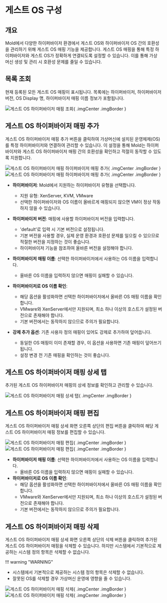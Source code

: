 
# 게스트 OS 구성

## 개요
Mold에서 다양한 하이퍼바이저 환경에서 게스트 OS와 하이퍼바이저 OS 간의 호환성을 관리하기 위해 게스트 OS 매핑 기능을 제공합니다.
게스트 OS 매핑을 통해 특정 하이퍼바이저와 게스트 OS가 정확하게 연결되도록 설정할 수 있습니다.
이를 통해 가상 머신 생성 및 관리 시 호환성 문제를 줄일 수 있습니다.

## 목록 조회
현재 등록된 모든 게스트 OS 매핑이 표시됩니다. 목록에는 하이퍼바이저, 하이퍼바이저 버전, OS Display 명, 하이퍼바이저 매핑 이름 정보가 포함됩니다.

![게스트 OS 하이퍼바이저 매핑 조회](../../assets/images/admin-guide/mold/configration/guest-os-hypervisor-mapping/mold-admin-guide-configrationguest-os-hypervisor-mapping1-1.png){ .imgCenter .imgBorder }

## 게스트 OS 하이퍼바이저 매핑 추가
게스트 OS 하이퍼바이저 매핑 추가 버튼을 클릭하여 가상머신에 설치된 운영체제(OS)를 특정 하이퍼바이저와 연결하여 관리할 수 있습니다. 이 설정을 통해 Mold는 하이퍼바이저와 게스트 OS 하이퍼바이저 매핑 간의 호환성을 확인하고 적절히 동작할 수 있도록 지원합니다.

![게스트 OS 하이퍼바이저 매핑 하이퍼바이저 매핑 추가](../../assets/images/admin-guide/mold/configration/guest-os-hypervisor-mapping/mold-admin-guide-configrationguest-os-hypervisor-mapping1-2.png){ .imgCenter .imgBorder }
![게스트 OS 하이퍼바이저 매핑 하이퍼바이저 매핑 추가](../../assets/images/admin-guide/mold/configration/guest-os-hypervisor-mapping/mold-admin-guide-configrationguest-os-hypervisor-mapping1-3.png){ .imgCenter .imgBorder }

* **하이퍼바이저**: Mold에서 지원하는 하이퍼바이저 유형을 선택합니다.
    * 지원 유형: XenServer, KVM, VMware
    * 선택한 하이퍼바이저와 OS 이름이 올바르게 매핑되지 않으면 VM이 정상 작동하지 않을 수 있습니다.

* **하이퍼바이저 버전**: 매핑에 사용할 하이퍼바이저 버전을 입력합니다.
    * 'default'로 입력 시 기본 버전으로 설정됩니다.
    * 기본 버전을 사용할 경우, 실제 운영 환경과 호환성 문제를 일으킬 수 있으므로 적절한 버전을 지정하는 것이 좋습니다.
    * 하이퍼바이저 기능을 참조하여 올바른 버전을 설정해야 합니다.

* **하이퍼바이저 매핑 이름**: 선택한 하이퍼바이저에서 사용하는 OS 이름을 입력합니다.
    * 올바른 OS 이름을 입력하지 않으면 매핑이 실패할 수 있습니다.

* **하이퍼바이저로 OS 이름 확인**:
    * 해당 옵션을 활성화하면 선택한 하이퍼바이저에서 올바른 OS 매핑 이름을 확인합니다.
    * VMware와 XenServer에서만 지원되며, 최소 하나 이상의 호스트가 설정된 버전으로 존재해야 합니다.
    * 기본 버전에서는 동작하지 않으므로 주의가 필요합니다.

* **강제 추가 옵션**: 기존 사용자 정의 매핑이 있어도 강제로 추가하여 덮어씁니다.
    * 동일한 OS 매핑이 이미 존재할 경우, 이 옵션을 사용하면 기존 매핑이 덮어쓰기됩니다.
    * 설정 변경 전 기존 매핑을 확인하는 것이 좋습니다.


## 게스트 OS 하이퍼바이저 매핑 상세 탭
추가된 게스트 OS 하이퍼바이저 매핑의 상세 정보를 확인하고 관리할 수 있습니다. 

![게스트 OS 하이퍼바이저 매핑 상세 탭](../../assets/images/admin-guide/mold/configration/guest-os-hypervisor-mapping/mold-admin-guide-configrationguest-os-hypervisor-mapping1-4.png){ .imgCenter .imgBorder }

## 게스트 OS 하이퍼바이저 매핑 편집
게스트 OS 하이퍼바이저 매핑 상세 화면 오른쪽 상단의 편집 버튼을 클릭하여 해당 게스트 OS 하이퍼바이저 매핑 정보를 편집할 수 있습니다.

![게스트 OS 하이퍼바이저 매핑 편집](../../assets/images/admin-guide/mold/configration/guest-os-hypervisor-mapping/mold-admin-guide-configrationguest-os-hypervisor-mapping1-5.png){ .imgCenter .imgBorder }
![게스트 OS 하이퍼바이저 매핑 편집](../../assets/images/admin-guide/mold/configration/guest-os-hypervisor-mapping/mold-admin-guide-configrationguest-os-hypervisor-mapping1-6.png){ .imgCenter .imgBorder }

* **하이퍼바이저 매핑 이름**: 선택한 하이퍼바이저에서 사용하는 OS 이름을 입력합니다.
    * 올바른 OS 이름을 입력하지 않으면 매핑이 실패할 수 있습니다.
* **하이퍼바이저로 OS 이름 확인**:
    * 해당 옵션을 활성화하면 선택한 하이퍼바이저에서 올바른 OS 매핑 이름을 확인합니다.
    * VMware와 XenServer에서만 지원되며, 최소 하나 이상의 호스트가 설정된 버전으로 존재해야 합니다.
    * 기본 버전에서는 동작하지 않으므로 주의가 필요합니다.

## 게스트 OS 하이퍼바이저 매핑 삭제
게스트 OS 하이퍼바이저 매핑 상세 화면 오른쪽 상단의 삭제 버튼을 클릭하여 추가된 게스트 OS 하이퍼바이저 매핑을 삭제할 수 있습니다. 하지만 시스템에서 기본적으로 제공하는 시스템 정의 항목은 삭제할 수 없습니다.

!!! warning "WARNING"
* 시스템에서 기본적으로 제공하는 시스템 정의 항목은 삭제할 수 없습니다.
* 잘못된 OS를 삭제할 경우 가상머신 운영에 영향을 줄 수 있습니다.

![게스트 OS 하이퍼바이저 매핑 삭제](../../assets/images/admin-guide/mold/configration/guest-os-hypervisor-mapping/mold-admin-guide-configrationguest-os-hypervisor-mapping1-7.png){ .imgCenter .imgBorder }
![게스트 OS 하이퍼바이저 매핑 삭제](../../assets/images/admin-guide/mold/configration/guest-os-hypervisor-mapping/mold-admin-guide-configrationguest-os-hypervisor-mapping1-8.png){ .imgCenter .imgBorder }

